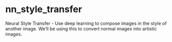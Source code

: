 # nn_style_transfer
Neural Style Transfer - Use deep learning to compose images in the style of another image. We’ll be using this to convert normal images into artistic images.
